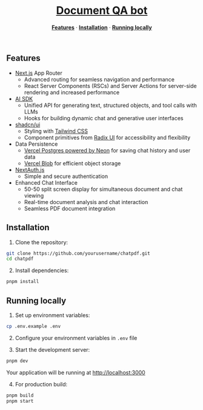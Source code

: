 <a href="https://chatpdf-theta.vercel.app//">
  <h1 align="center">Document QA bot</h1>
</a>

<p align="center">
  <a href="#features"><strong>Features</strong></a> ·
  <a href="#installation"><strong>Installation</strong></a> ·
  <a href="#running-locally"><strong>Running locally</strong></a>
</p>
<br/>

## Features

- [Next.js](https://nextjs.org) App Router
  - Advanced routing for seamless navigation and performance
  - React Server Components (RSCs) and Server Actions for server-side rendering and increased performance
- [AI SDK](https://sdk.vercel.ai/docs)
  - Unified API for generating text, structured objects, and tool calls with LLMs
  - Hooks for building dynamic chat and generative user interfaces
- [shadcn/ui](https://ui.shadcn.com)
  - Styling with [Tailwind CSS](https://tailwindcss.com)
  - Component primitives from [Radix UI](https://radix-ui.com) for accessibility and flexibility
- Data Persistence
  - [Vercel Postgres powered by Neon](https://vercel.com/storage/postgres) for saving chat history and user data
  - [Vercel Blob](https://vercel.com/storage/blob) for efficient object storage
- [NextAuth.js](https://github.com/nextauthjs/next-auth)
  - Simple and secure authentication
- Enhanced Chat Interface
  - 50-50 split screen display for simultaneous document and chat viewing
  - Real-time document analysis and chat interaction
  - Seamless PDF document integration

## Installation

1. Clone the repository:
```bash
git clone https://github.com/yourusername/chatpdf.git
cd chatpdf
```

2. Install dependencies:
```bash
pnpm install
```

## Running locally

1. Set up environment variables:
```bash
cp .env.example .env
```

2. Configure your environment variables in `.env` file

3. Start the development server:
```bash
pnpm dev
```

Your application will be running at [http://localhost:3000](http://localhost:3000)

4. For production build:
```bash
pnpm build
pnpm start
```
